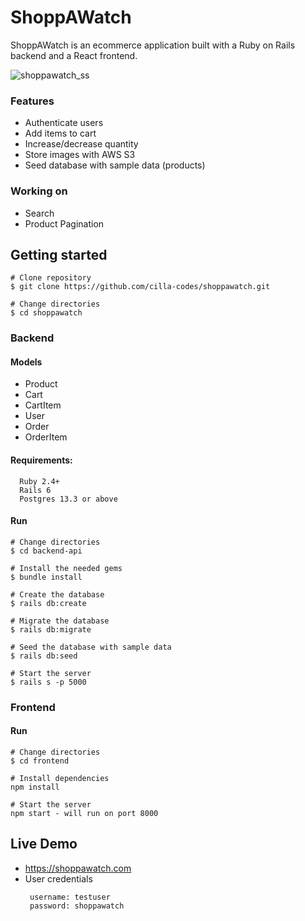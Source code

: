 # ShoppAWatch

ShoppAWatch is an ecommerce application built with a Ruby on Rails backend and a React frontend.

![shoppawatch_ss](https://user-images.githubusercontent.com/10909592/144969354-0c8e3924-759b-4af1-96fd-f22e573b6edc.png)

### Features

- Authenticate users
- Add items to cart
- Increase/decrease quantity
- Store images with AWS S3
- Seed database with sample data (products)

### Working on

- Search
- Product Pagination

## Getting started

    # Clone repository
    $ git clone https://github.com/cilla-codes/shoppawatch.git

    # Change directories
    $ cd shoppawatch

### Backend

#### Models

- Product
- Cart
- CartItem
- User
- Order
- OrderItem

#### Requirements:

      Ruby 2.4+
      Rails 6
      Postgres 13.3 or above

#### Run

    # Change directories
    $ cd backend-api

    # Install the needed gems
    $ bundle install

    # Create the database
    $ rails db:create

    # Migrate the database
    $ rails db:migrate

    # Seed the database with sample data
    $ rails db:seed

    # Start the server
    $ rails s -p 5000

### Frontend

#### Run

    # Change directories
    $ cd frontend

    # Install dependencies
    npm install

    # Start the server
    npm start - will run on port 8000

## Live Demo

- https://shoppawatch.com
- User credentials
  ```
   username: testuser
   password: shoppawatch
  ```
